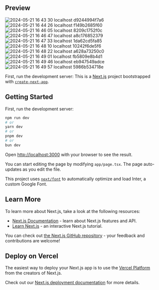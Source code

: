 ## Preview
![2024-05-21 16 43 30 localhost d9244994f7a6](https://github.com/laura-lamprea/conboleto/assets/84552402/501e1e72-c028-42aa-b306-be3879b90188)
![2024-05-21 16 44 26 localhost f149b2685f60](https://github.com/laura-lamprea/conboleto/assets/84552402/b09122e5-e416-4c62-9f2c-a81bbb57cf41)
![2024-05-21 16 46 05 localhost 8209c1752f0c](https://github.com/laura-lamprea/conboleto/assets/84552402/4596cde0-f0f0-4abe-bd40-ab04d2c402ca)
![2024-05-21 16 46 47 localhost a8c176852379](https://github.com/laura-lamprea/conboleto/assets/84552402/cc49df6c-4352-4ce5-a7d4-936f07c5ca62)
![2024-05-21 16 47 33 localhost 1da62cd5fa85](https://github.com/laura-lamprea/conboleto/assets/84552402/93c36712-f95d-41f7-8ac6-bbc9ae055aef)
![2024-05-21 16 48 10 localhost 10242f6de5f6](https://github.com/laura-lamprea/conboleto/assets/84552402/832fc042-918f-4356-9a2e-1e28283943bc)
![2024-05-21 16 48 22 localhost a628a73250c0](https://github.com/laura-lamprea/conboleto/assets/84552402/c258c2d9-4c65-498e-a7a7-8373d8a583d7)
![2024-05-21 16 49 01 localhost fb5809e8b4d1](https://github.com/laura-lamprea/conboleto/assets/84552402/271e0dec-bdbe-462b-9cb0-ce2c6eaedbf4)
![2024-05-21 16 49 46 localhost eb947549adce](https://github.com/laura-lamprea/conboleto/assets/84552402/de25901d-fc93-4c56-a9ed-c05adc239abc)
![2024-05-21 16 49 57 localhost 5986b534718e](https://github.com/laura-lamprea/conboleto/assets/84552402/57b2a663-de8a-4015-924f-fce3177e93e1)



First, run the development server:
This is a [Next.js](https://nextjs.org/) project bootstrapped with [`create-next-app`](https://github.com/vercel/next.js/tree/canary/packages/create-next-app).

## Getting Started

First, run the development server:

```bash
npm run dev
# or
yarn dev
# or
pnpm dev
# or
bun dev
```

Open [http://localhost:3000](http://localhost:3000) with your browser to see the result.

You can start editing the page by modifying `app/page.tsx`. The page auto-updates as you edit the file.

This project uses [`next/font`](https://nextjs.org/docs/basic-features/font-optimization) to automatically optimize and load Inter, a custom Google Font.

## Learn More

To learn more about Next.js, take a look at the following resources:

- [Next.js Documentation](https://nextjs.org/docs) - learn about Next.js features and API.
- [Learn Next.js](https://nextjs.org/learn) - an interactive Next.js tutorial.

You can check out [the Next.js GitHub repository](https://github.com/vercel/next.js/) - your feedback and contributions are welcome!

## Deploy on Vercel

The easiest way to deploy your Next.js app is to use the [Vercel Platform](https://vercel.com/new?utm_medium=default-template&filter=next.js&utm_source=create-next-app&utm_campaign=create-next-app-readme) from the creators of Next.js.

Check out our [Next.js deployment documentation](https://nextjs.org/docs/deployment) for more details.
